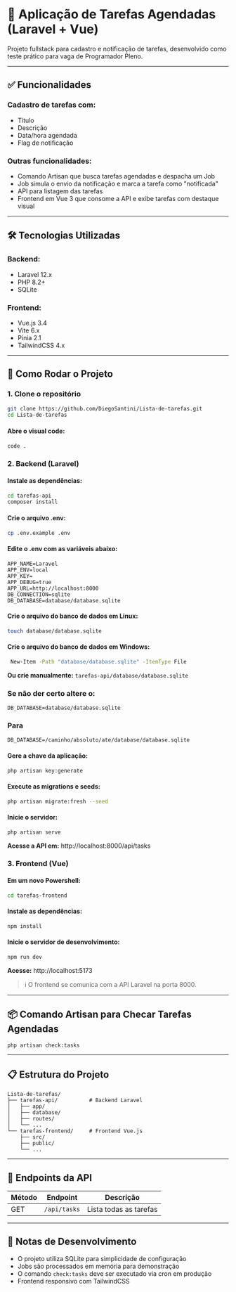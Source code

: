 # 📝 Aplicação de Tarefas Agendadas (Laravel + Vue)

Projeto fullstack para cadastro e notificação de tarefas, desenvolvido como teste prático para vaga de Programador Pleno.

---

## ✅ Funcionalidades

### Cadastro de tarefas com:
- Título
- Descrição
- Data/hora agendada
- Flag de notificação

### Outras funcionalidades:
- Comando Artisan que busca tarefas agendadas e despacha um Job
- Job simula o envio da notificação e marca a tarefa como "notificada"
- API para listagem das tarefas
- Frontend em Vue 3 que consome a API e exibe tarefas com destaque visual

---

## 🛠️ Tecnologias Utilizadas

### Backend:
- Laravel 12.x
- PHP 8.2+
- SQLite

### Frontend:
- Vue.js 3.4
- Vite 6.x
- Pinia 2.1
- TailwindCSS 4.x

---

## 🚀 Como Rodar o Projeto

### 1. Clone o repositório

```bash
git clone https://github.com/DiegoSantini/Lista-de-tarefas.git
cd Lista-de-tarefas
```

#### Abre o visual code:
```bash
code .
```

### 2. Backend (Laravel)

#### Instale as dependências:
```bash
cd tarefas-api
composer install
```

#### Crie o arquivo .env:
```bash
cp .env.example .env
```

#### Edite o .env com as variáveis abaixo:
```env
APP_NAME=Laravel
APP_ENV=local
APP_KEY=
APP_DEBUG=true
APP_URL=http://localhost:8000
DB_CONNECTION=sqlite
DB_DATABASE=database/database.sqlite
```


#### Crie o arquivo do banco de dados em Linux:
```bash
touch database/database.sqlite
```
#### Crie o arquivo do banco de dados em Windows:
```bash
 New-Item -Path "database/database.sqlite" -ItemType File
```

**Ou crie manualmente:** `tarefas-api/database/database.sqlite`

### Se não der certo altere o:
```env
DB_DATABASE=database/database.sqlite
```
### Para
```env
DB_DATABASE=/caminho/absoluto/ate/database/database.sqlite
```

#### Gere a chave da aplicação:
```bash
php artisan key:generate
```

#### Execute as migrations e seeds:
```bash
php artisan migrate:fresh --seed
```

#### Inicie o servidor:
```bash
php artisan serve
```

**Acesse a API em:** http://localhost:8000/api/tasks

### 3. Frontend (Vue)

#### Em um novo Powershell:
```bash
cd tarefas-frontend
```

#### Instale as dependências:
```bash
npm install
```

#### Inicie o servidor de desenvolvimento:
```bash
npm run dev
```

**Acesse:** http://localhost:5173

> ℹ️ O frontend se comunica com a API Laravel na porta 8000.

---

## 📦 Comando Artisan para Checar Tarefas Agendadas

```bash
php artisan check:tasks
```

---

## 📋 Estrutura do Projeto

```
Lista-de-tarefas/
├── tarefas-api/          # Backend Laravel
│   ├── app/
│   ├── database/
│   ├── routes/
│   └── ...
└── tarefas-frontend/     # Frontend Vue.js
    ├── src/
    ├── public/
    └── ...
```

---

## 🔧 Endpoints da API

| Método | Endpoint | Descrição |
|--------|----------|-----------|
| GET | `/api/tasks` | Lista todas as tarefas |


---

## 📝 Notas de Desenvolvimento

- O projeto utiliza SQLite para simplicidade de configuração
- Jobs são processados em memória para demonstração
- O comando `check:tasks` deve ser executado via cron em produção
- Frontend responsivo com TailwindCSS

